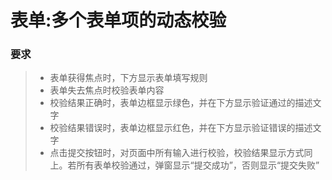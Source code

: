 # 表单:多个表单项的动态校验

### 要求

> - 表单获得焦点时，下方显示表单填写规则
> - 表单失去焦点时校验表单内容
> - 校验结果正确时，表单边框显示绿色，并在下方显示验证通过的描述文字
> - 校验结果错误时，表单边框显示红色，并在下方显示验证错误的描述文字
> - 点击提交按钮时，对页面中所有输入进行校验，校验结果显示方式同上。若所有表单校验通过，弹窗显示“提交成功”，否则显示“提交失败”

